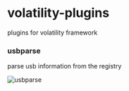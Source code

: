 # volatility-plugins
plugins for volatility framework

### usbparse
parse usb information from the registry

![usbparse](http://i.imgur.com/yfq17EI.png)
